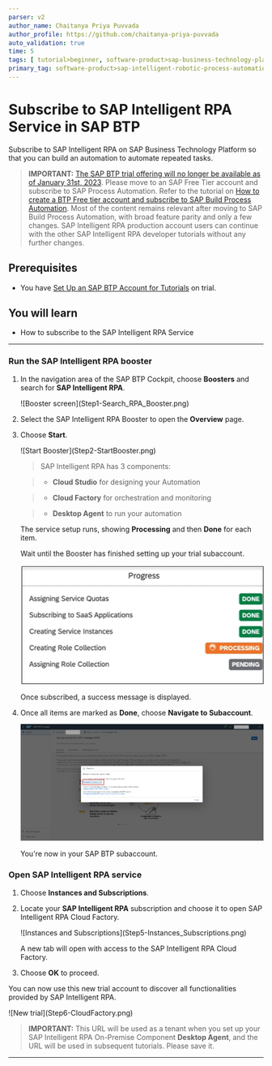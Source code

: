 ```yaml
---
parser: v2
author_name: Chaitanya Priya Puvvada
author_profile: https://github.com/chaitanya-priya-puvvada
auto_validation: true
time: 5
tags: [ tutorial>beginner, software-product>sap-business-technology-platform]
primary_tag: software-product>sap-intelligent-robotic-process-automation
---
```



# Subscribe to SAP Intelligent RPA Service in SAP BTP
<!-- description --> Subscribe to SAP Intelligent RPA on SAP Business Technology Platform so that you can build an automation to automate repeated tasks.

> **IMPORTANT:** [The SAP BTP trial offering will no longer be available as of January 31st, 2023](https://blogs.sap.com/2023/01/09/trial-accounts-retirement-of-sap-intelligent-rpa-end-of-january-2023-and-the-move-forward/). Please move to an SAP Free Tier account and subscribe to SAP Process Automation.
Refer to the tutorial on [How to create a BTP Free tier account and subscribe to SAP Build Process Automation](https://developers.sap.com/tutorials/spa-subscribe-booster.html).
Most of the content remains relevant after moving to SAP Build Process Automation, with broad feature parity and only a few changes.
SAP Intelligent RPA production account users can continue with the other SAP Intelligent RPA developer tutorials without any further changes.

## Prerequisites
- You have [Set Up an SAP BTP Account for Tutorials](group.btp-setup) on trial.

## You will learn
- How to subscribe to the SAP Intelligent RPA Service

---

### Run the SAP Intelligent RPA booster

1. In the navigation area of the SAP BTP Cockpit, choose **Boosters** and search for **SAP Intelligent RPA**.

    <!-- border -->![Booster screen](Step1-Search_RPA_Booster.png)

2. Select the SAP Intelligent RPA Booster to open the **Overview** page.

3. Choose **Start**.

    <!-- border -->![Start Booster](Step2-StartBooster.png)

    > SAP Intelligent RPA has 3 components:

    >- **Cloud Studio** for designing your Automation

    >- **Cloud Factory** for orchestration and monitoring

    >- **Desktop Agent** to run your automation

    The service setup runs, showing **Processing** and then **Done** for each item.

    Wait until the Booster has finished setting up your trial subaccount.

    ![Booster Processing](step3-BoosterProgress.png)

    Once subscribed, a success message is displayed.

4. Once all items are marked as **Done**, choose **Navigate to Subaccount**.

    ![Navigate to Subaccount](Step4-Navigate_Subaccount.png)

    You're now in your SAP BTP subaccount.


### Open SAP Intelligent RPA service

1. Choose **Instances and Subscriptions**.

2. Locate your **SAP Intelligent RPA** subscription and choose it to open SAP Intelligent RPA Cloud Factory.

    <!-- border -->![Instances and Subscriptions](Step5-Instances_Subscriptions.png)

    A new tab will open with access to the SAP Intelligent RPA Cloud Factory.

3. Choose **OK** to proceed.

You can now use this new trial account to discover all functionalities provided by SAP Intelligent RPA.

<!-- border -->![New trial](Step6-CloudFactory.png)

> **IMPORTANT:** This URL will be used as a tenant when you set up your SAP Intelligent RPA On-Premise Component **Desktop Agent**, and the URL will be used in subsequent tutorials. Please save it.


---
